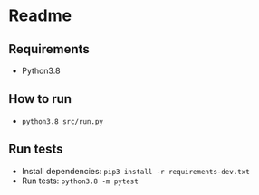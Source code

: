 # Readme

## Requirements

- Python3.8

## How to run

- `python3.8 src/run.py`

## Run tests

- Install dependencies: `pip3 install -r requirements-dev.txt`
- Run tests: `python3.8 -m pytest`
